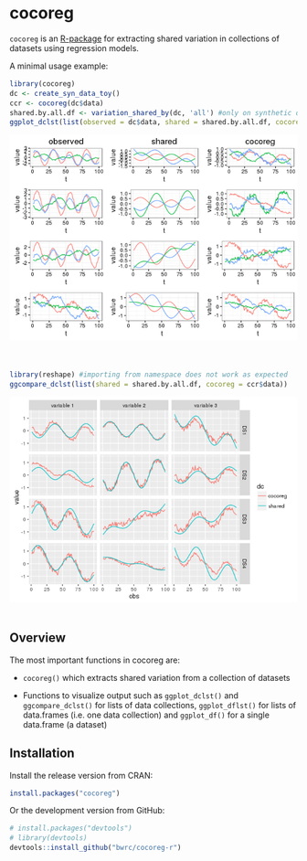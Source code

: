 <!-- README.md is generated from README.Rmd. Please edit that file -->
cocoreg
=======

`cocoreg` is an [R-package](https://www.r-project.org/) for extracting shared variation in collections of datasets using regression models.

A minimal usage example:

``` r
library(cocoreg)
dc <- create_syn_data_toy()
ccr <- cocoreg(dc$data)
shared.by.all.df <- variation_shared_by(dc, 'all') #only on synthetic datasets
ggplot_dclst(list(observed = dc$data, shared = shared.by.all.df, cocoreg = ccr$data))
```

![](README-unnamed-chunk-2-1.png) 

``` r

library(reshape) #importing from namespace does not work as expected
ggcompare_dclst(list(shared = shared.by.all.df, cocoreg = ccr$data))
```

![](README-unnamed-chunk-2-2.png) 

Overview
--------

The most important functions in cocoreg are:

-   `cocoreg()` which extracts shared variation from a collection of datasets

-   Functions to visualize output such as `ggplot_dclst()` and `ggcompare_dclst()` for lists of data collections, `ggplot_dflst()` for lists of data.frames (i.e. one data collection) and `ggplot_df()` for a single data.frame (a dataset)

Installation
------------

Install the release version from CRAN:

``` r
install.packages("cocoreg")
```

Or the development version from GitHub:

``` r
# install.packages("devtools")
# library(devtools)
devtools::install_github("bwrc/cocoreg-r")
```
